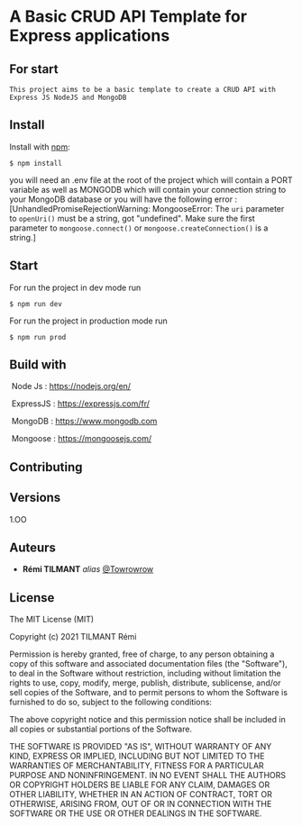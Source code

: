 # A Basic CRUD API Template for Express applications



## For start

```
This project aims to be a basic template to create a CRUD API with Express JS NodeJS and MongoDB
```



## Install

Install with [npm](https://www.npmjs.com/):

```
$ npm install 
```

you will need an .env file at the root of the project which will contain a PORT variable as well as MONGODB which will contain your connection string to your MongoDB database or you will have the following error :
[UnhandledPromiseRejectionWarning: MongooseError: The `uri` parameter to `openUri()` must be a string, got "undefined". Make sure the first parameter to `mongoose.connect()` or `mongoose.createConnection()` is a string.]

## Start

For run the project  in dev mode run 

```
$ npm run dev
```

For run the project  in production mode run 

```
$ npm run prod
```



## Build with

​	Node Js : https://nodejs.org/en/

​	ExpressJS : https://expressjs.com/fr/

​	MongoDB : https://www.mongodb.com

​	Mongoose : https://mongoosejs.com/

## Contributing



## Versions

1.OO

## Auteurs

- **Rémi TILMANT** *alias* [@Towrowrow](https://github.com/Towrowrow)



## License

The MIT License (MIT)

Copyright (c) 2021 TILMANT Rémi

Permission is hereby granted, free of charge, to any person obtaining a copy of this software and associated documentation files (the "Software"), to deal in the Software without restriction, including without limitation the rights to use, copy, modify, merge, publish, distribute, sublicense, and/or sell copies of the Software, and to permit persons to whom the Software is furnished to do so, subject to the following conditions:

The above copyright notice and this permission notice shall be included in all copies or substantial portions of the Software.

THE SOFTWARE IS PROVIDED "AS IS", WITHOUT WARRANTY OF ANY KIND, EXPRESS OR IMPLIED, INCLUDING BUT NOT LIMITED TO THE WARRANTIES OF MERCHANTABILITY, FITNESS FOR A PARTICULAR PURPOSE AND NONINFRINGEMENT. IN NO EVENT SHALL THE AUTHORS OR COPYRIGHT HOLDERS BE LIABLE FOR ANY CLAIM, DAMAGES OR OTHER LIABILITY, WHETHER IN AN ACTION OF CONTRACT, TORT OR OTHERWISE, ARISING FROM, OUT OF OR IN CONNECTION WITH THE SOFTWARE OR THE USE OR OTHER DEALINGS IN THE SOFTWARE.
